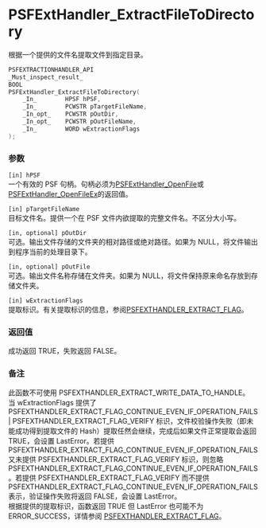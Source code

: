 # PSFExtHandler_ExtractFileToDirectory
根据一个提供的文件名提取文件到指定目录。
````c
PSFEXTRACTIONHANDLER_API
_Must_inspect_result_
BOOL
PSFExtHandler_ExtractFileToDirectory(
    _In_        HPSF hPSF,
    _In_        PCWSTR pTargetFileName,
    _In_opt_    PCWSTR pOutDir,
    _In_opt_    PCWSTR pOutFileName,
    _In_        WORD wExtractionFlags
);
````
### 参数
`[in] hPSF`  
一个有效的 PSF 句柄。句柄必须为[PSFExtHandler_OpenFile](PSFExtHandler_OpenFile_zh-Hans.md)或[PSFExtHandler_OpenFileEx](PSFExtHandler_OpenFileEx_zh-Hans.md)的返回值。

`[in] pTargetFileName`  
目标文件名。提供一个在 PSF 文件内欲提取的完整文件名。不区分大小写。

`[in, optional] pOutDir`  
可选。输出文件存储的文件夹的相对路径或绝对路径。如果为 NULL，将文件输出到程序当前的处理目录下。

`[in, optional] pOutFile`  
可选。输出文件名称存储在文件夹。如果为 NULL，将文件保持原来命名存放到存储文件夹。

`[in] wExtractionFlags`  
提取标识。有关提取标识的信息，参阅[PSFEXTHANDLER_EXTRACT_FLAG](PSFEXTHANDLER_EXTRACT_FLAG_zh-Hans.md)。
### 返回值
成功返回 TRUE，失败返回 FALSE。
### 备注
此函数不可使用 PSFEXTHANDLER_EXTRACT_WRITE_DATA_TO_HANDLE。  
当 wExtractionFlags 提供了 PSFEXTHANDLER_EXTRACT_FLAG_CONTINUE_EVEN_IF_OPERATION_FAILS | PSFEXTHANDLER_EXTRACT_FLAG_VERIFY 标识，文件校验操作失败（即未能成功得到提取文件的 Hash）提取任然会继续，完成后如果文件正常提取会返回 TRUE，会设置 LastError。若提供 PSFEXTHANDLER_EXTRACT_FLAG_CONTINUE_EVEN_IF_OPERATION_FAILS 又未提供 PSFEXTHANDLER_EXTRACT_FLAG_VERIFY 标识，则忽略 PSFEXTHANDLER_EXTRACT_FLAG_CONTINUE_EVEN_IF_OPERATION_FAILS。若提供 PSFEXTHANDLER_EXTRACT_FLAG_VERIFY 而不提供 PSFEXTHANDLER_EXTRACT_FLAG_CONTINUE_EVEN_IF_OPERATION_FAILS 表示，验证操作失败将返回 FALSE，会设置 LastError。  
根据提供的提取标识，函数返回 TRUE 但 LastError 也可能不为 ERROR_SUCCESS，详情参阅 [PSFEXTHANDLER_EXTRACT_FLAG](PSFEXTHANDLER_EXTRACT_FLAG_zh-Hans.md)。
